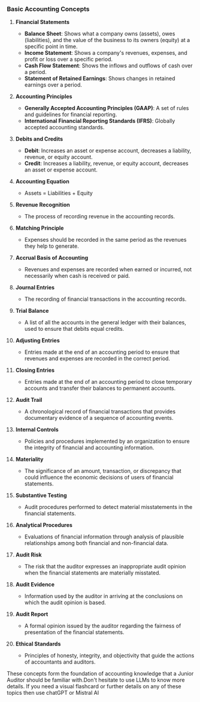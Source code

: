 ### Basic Accounting Concepts

1. **Financial Statements**
   - **Balance Sheet**: Shows what a company owns (assets), owes (liabilities), and the value of the business to its owners (equity) at a specific point in time.
   - **Income Statement**: Shows a company's revenues, expenses, and profit or loss over a specific period.
   - **Cash Flow Statement**: Shows the inflows and outflows of cash over a period.
   - **Statement of Retained Earnings**: Shows changes in retained earnings over a period.

2. **Accounting Principles**
   - **Generally Accepted Accounting Principles (GAAP)**: A set of rules and guidelines for financial reporting.
   - **International Financial Reporting Standards (IFRS)**: Globally accepted accounting standards.

3. **Debits and Credits**
   - **Debit**: Increases an asset or expense account, decreases a liability, revenue, or equity account.
   - **Credit**: Increases a liability, revenue, or equity account, decreases an asset or expense account.

4. **Accounting Equation**
   - Assets = Liabilities + Equity

5. **Revenue Recognition**
   - The process of recording revenue in the accounting records.

6. **Matching Principle**
   - Expenses should be recorded in the same period as the revenues they help to generate.

7. **Accrual Basis of Accounting**
   - Revenues and expenses are recorded when earned or incurred, not necessarily when cash is received or paid.

8. **Journal Entries**
   - The recording of financial transactions in the accounting records.

9. **Trial Balance**
   - A list of all the accounts in the general ledger with their balances, used to ensure that debits equal credits.

10. **Adjusting Entries**
    - Entries made at the end of an accounting period to ensure that revenues and expenses are recorded in the correct period.

11. **Closing Entries**
    - Entries made at the end of an accounting period to close temporary accounts and transfer their balances to permanent accounts.

12. **Audit Trail**
    - A chronological record of financial transactions that provides documentary evidence of a sequence of accounting events.

13. **Internal Controls**
    - Policies and procedures implemented by an organization to ensure the integrity of financial and accounting information.

14. **Materiality**
    - The significance of an amount, transaction, or discrepancy that could influence the economic decisions of users of financial statements.

15. **Substantive Testing**
    - Audit procedures performed to detect material misstatements in the financial statements.

16. **Analytical Procedures**
    - Evaluations of financial information through analysis of plausible relationships among both financial and non-financial data.

17. **Audit Risk**
    - The risk that the auditor expresses an inappropriate audit opinion when the financial statements are materially misstated.

18. **Audit Evidence**
    - Information used by the auditor in arriving at the conclusions on which the audit opinion is based.

19. **Audit Report**
    - A formal opinion issued by the auditor regarding the fairness of presentation of the financial statements.

20. **Ethical Standards**
    - Principles of honesty, integrity, and objectivity that guide the actions of accountants and auditors.

These concepts form the foundation of accounting knowledge that a Junior Auditor should be familiar with.Don't hesitate to use LLMs to know more details. 
If you need a visual flashcard or further details on any of these topics then use chatGPT or Mistral AI 
